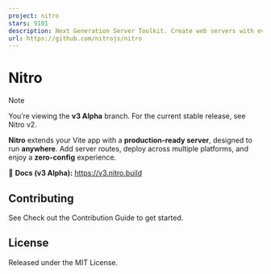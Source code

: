 ```yaml
---
project: nitro
stars: 9101
description: Next Generation Server Toolkit. Create web servers with everything you need and deploy them wherever you prefer.
url: https://github.com/nitrojs/nitro
---
```


Nitro
=====

Note

You’re viewing the **v3 Alpha** branch. For the current stable release, see Nitro v2.

**Nitro** extends your Vite app with a **production-ready server**, designed to run **anywhere**. Add server routes, deploy across multiple platforms, and enjoy a **zero-config** experience.

📘 **Docs (v3 Alpha):** https://v3.nitro.build

Contributing
------------

See Check out the Contribution Guide to get started.

License
-------

Released under the MIT License.
